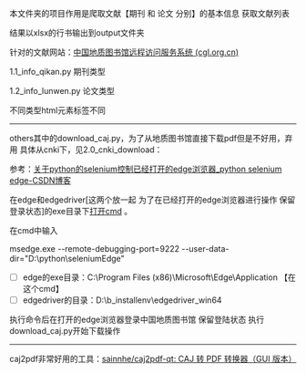 本文件夹的项目作用是爬取文献【期刊 和 论文 分别】的基本信息 获取文献列表

结果以xlsx的行书输出到output文件夹

针对的文献网站：[中国地质图书馆远程访问服务系统 (cgl.org.cn)](https://vpn.cgl.org.cn/login)

1.1_info_qikan.py 期刊类型

1.2_info_lunwen.py 论文类型

不同类型html元素标签不同 

---

others其中的download_caj.py，为了从地质图书馆直接下载pdf但是不好用，弃用 具体从cnki下，见2.0_cnki_download：

参考：[关于python的selenium控制已经打开的edge浏览器_python selenium edge-CSDN博客](https://blog.csdn.net/weixin_47420059/article/details/132135409?spm=1001.2101.3001.6650.1&utm_medium=distribute.pc_relevant.none-task-blog-2%7Edefault%7ECTRLIST%7ERate-1-132135409-blog-130642826.235%5Ev43%5Econtrol&depth_1-utm_source=distribute.pc_relevant.none-task-blog-2%7Edefault%7ECTRLIST%7ERate-1-132135409-blog-130642826.235%5Ev43%5Econtrol&utm_relevant_index=2)

在edge和edgedriver[这两个放一起 为了在已经打开的edge浏览器进行操作 保留登录状态]的exe目录下[打开cmd](https://so.csdn.net/so/search?q=%E6%89%93%E5%BC%80cmd&spm=1001.2101.3001.7020) 。

在cmd中输入

msedge.exe --remote-debugging-port=9222 --user-data-dir="D:\python\seleniumEdge"

* [ ] edge的exe目录：C:\Program Files (x86)\Microsoft\Edge\Application    【在这个cmd】
* [ ] edgedriver的目录：D:\b_installenv\edgedriver_win64

执行命令后在打开的edge浏览器登录中国地质图书馆 保留登陆状态 执行download_caj.py开始下载操作

---

caj2pdf非常好用的工具：[sainnhe/caj2pdf-qt: CAJ 转 PDF 转换器（GUI 版本）](https://github.com/sainnhe/caj2pdf-qt)
